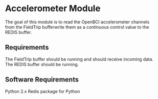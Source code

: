 Accelerometer Module
====================

The goal of this module is to read the OpenBCI accelerometer channels from the FieldTrip bufferwrite them as a continuous control value to the REDIS buffer.

## Requirements

The FieldTrip buffer should be running and should receive incoming data.
The REDIS buffer should be running.

## Software Requirements

Python 2.x
Redis package for Python
